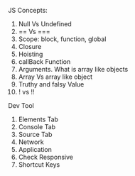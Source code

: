 JS Concepts: 
1. Null Vs Undefined
2. == Vs ===
3. Scope: block, function, global
4. Closure
5. Hoisting
6. callBack Function
7. Arguments. What is array like objects
8. Array Vs array like object
9. Truthy and falsy Value
10. ! vs !!

Dev Tool 
1. Elements Tab
2. Console Tab
3. Source Tab
4. Network
5. Application
6. Check Responsive
7. Shortcut Keys
